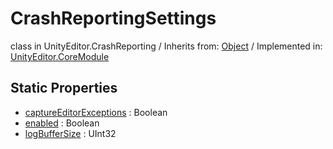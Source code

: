 # CrashReportingSettings
class in UnityEditor.CrashReporting
 / Inherits from: <a href="https://docs.unity3d.com/6000.0/Documentation/ScriptReference/Object.html">Object</a> / Implemented in: <a href="https://docs.unity3d.com/6000.0/Documentation/ScriptReference/UnityEditor.CoreModule.html">UnityEditor.CoreModule</a>
## Static Properties
- <a href="https://docs.unity3d.com/6000.0/Documentation/ScriptReference/CrashReportingSettings-captureEditorExceptions.html">captureEditorExceptions</a> : Boolean
- <a href="https://docs.unity3d.com/6000.0/Documentation/ScriptReference/CrashReportingSettings-enabled.html">enabled</a> : Boolean
- <a href="https://docs.unity3d.com/6000.0/Documentation/ScriptReference/CrashReportingSettings-logBufferSize.html">logBufferSize</a> : UInt32
